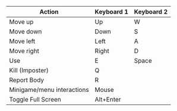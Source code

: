 ﻿|Action|Keyboard 1|Keyboard 2|
|---|---------|---------|
|Move up|Up|W|
|Move down|Down|S|
|Move left|Left|A|
|Move right|Right|D|
|Use|E|Space|
|Kill (Imposter)|Q||
|Report Body|R||
|Minigame/menu interactions|Mouse||
|Toggle Full Screen|Alt+Enter||